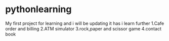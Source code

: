 # pythonlearning
My first project for learning and i will be updating it has i learn further
1.Cafe order and billing
2.ATM simulator
3.rock,paper and scissor game
4.contact book
